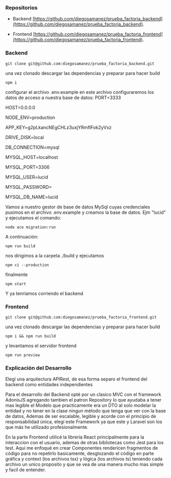 ### Repositorios
- Backend
    [https://github.com/diegosamanez/prueba_factoria_backend](https://github.com/diegosamanez/prueba_factoria_backend).

- Frontend
    [https://github.com/diegosamanez/prueba_factoria_frontend](https://github.com/diegosamanez/prueba_factoria_frontend).

### Backend
```
git clone git@github.com:diegosamanez/prueba_factoria_backend.git
```
una vez clonado descargar las dependencias y preparar para hacer build
```
npm i
```
configurar el archivo .env.example en este archivo configuraremos los datos de acceso a nuestra base de datos:
PORT=3333

HOST=0.0.0.0

NODE_ENV=production

APP_KEY=g2pLkancNEgCHLz3uxjYRmfIFok2yVxz

DRIVE_DISK=local

DB_CONNECTION=mysql

MYSQL_HOST=localhost

MYSQL_PORT=3306

MYSQL_USER=lucid

MYSQL_PASSWORD=

MYSQL_DB_NAME=lucid

Vamos a nuestro gestor de base de datos MySql cuyas credenciales pusimos en el archivo .env.example y creamos la base de datos. Ejm "lucid" y ejecutamos el comando:
```
node ace migration:run
```
A continuación:
```
npm run build
```
nos dirigimos a la carpeta ./build y ejecutamos 
```
npm ci --production 
```
finalmente
```
npm start
```
Y ya tenríamos corriendo el backend

### Frontend
```
git clone git@github.com:diegosamanez/prueba_factoria_frontend.git
```
una vez clonado descargar las dependencias y preparar para hacer build
```
npm i && npm run build
```
y levantamos el servidor frontend
```
npm run preview
```

### Explicación del Desarrollo
Elegí una arquitectura APIRest, de esa forma separo el frontend del backend como entidades independientes

Para el desarrollo del Backend opté por un clasico MVC con el framework AdonisJS agregando tambien el patron Repository lo que ayudaba a tener mas legible el Modelo que practicamente era un DTO al solo modelar la entidad y no tener en la clase ningun método que tenga que ver con la base de datos, Ademas de ser escalable, legible y acorde con el principio de responsabilidad única, elegí este Framework ya que este y Laravel son los que más he utilizado profesionalmente.

En la parte Frontend utilicé la librería React principalmente para la interaccion con el usuario, ademas de otras bibliotecas como Jest para los test.
Aquí me enfoqué en crear Componentes rendericen fragmentos de código para no repetirlo basicamente, desglozando el código en parte gráfica y context (los archivos tsx) y lógica (los archivos ts) teniendo cada archivo un unico proposito y que se vea de una manera mucho mas simple y facil de entender.
